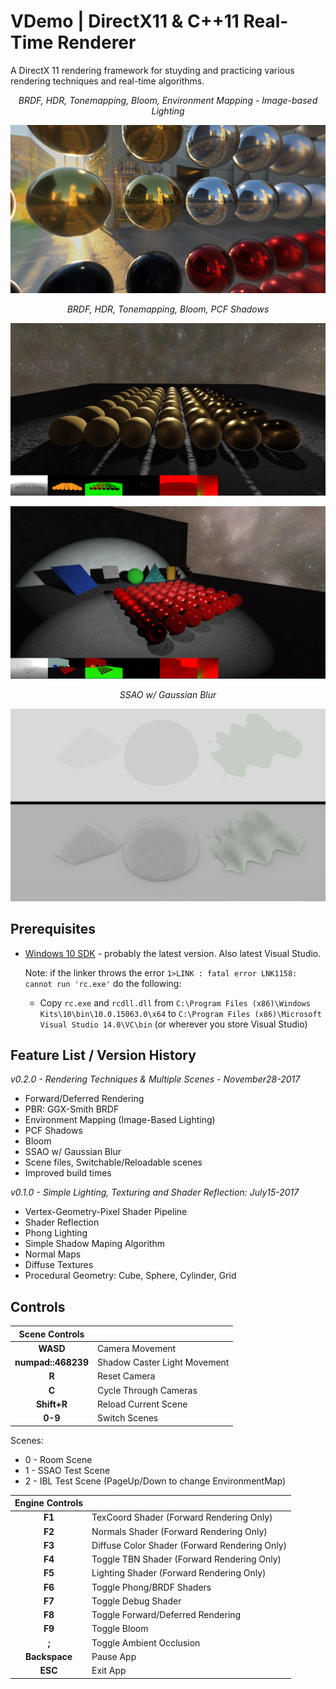 # VDemo | DirectX11 & C++11 Real-Time Renderer

A DirectX 11 rendering framework for stuyding and practicing various rendering techniques and real-time algorithms. 



<center><i>BRDF, HDR, Tonemapping, Bloom, Environment Mapping - Image-based Lighting</i></center>

![](Data/Screenshots/IBL_la.PNG)

<center><i>BRDF, HDR, Tonemapping, Bloom, PCF Shadows</i></center>

![](Data/Screenshots/space_gold.PNG)

![](Data/Screenshots/room_skylight.PNG)

<center><i>SSAO w/ Gaussian Blur</i></center>

![](Data/Screenshots/SSAO_GaussianBlur.PNG)


## Prerequisites

 - [Windows 10 SDK](https://developer.microsoft.com/en-us/windows/downloads/windows-10-sdk) - probably the latest version. Also latest Visual Studio.
  
   Note: if the linker throws the error `1>LINK : fatal error LNK1158: cannot run 'rc.exe'` do the following:
   - Copy `rc.exe` and `rcdll.dll` 
   from `C:\Program Files (x86)\Windows Kits\10\bin\10.0.15063.0\x64` to `C:\Program Files (x86)\Microsoft Visual Studio 14.0\VC\bin` (or wherever you store Visual Studio)
 

 ## Feature List / Version History

 *v0.2.0 - Rendering Techniques & Multiple Scenes - November28-2017*
 - Forward/Deferred Rendering
 - PBR: GGX-Smith BRDF
 - Environment Mapping (Image-Based Lighting)
 - PCF Shadows
 - Bloom
 - SSAO w/ Gaussian Blur
 - Scene files, Switchable/Reloadable scenes
 - Improved build times

*v0.1.0 - Simple Lighting, Texturing and Shader Reflection: July15-2017*
 - Vertex-Geometry-Pixel Shader Pipeline
 - Shader Reflection
 - Phong Lighting
 - Simple Shadow Maping Algorithm
 - Normal Maps
 - Diffuse Textures
 - Procedural Geometry: Cube, Sphere, Cylinder, Grid
  

## Controls

| Scene Controls |  |
| :---: | :--- |
| **WASD** |	Camera Movement |
| **numpad::468239** |	Shadow Caster Light Movement |
| **R** | Reset Camera |
| **C** | Cycle Through Cameras |
| **Shift+R** |	Reload Current Scene |
| **0-9** |	Switch Scenes |

Scenes:
 - 0 - Room Scene
 - 1 - SSAO Test Scene
 - 2 - IBL Test Scene (PageUp/Down to change EnvironmentMap)


| Engine Controls |  |
| :---: | :--- |
| **F1** |	TexCoord Shader (Forward Rendering Only) |
| **F2** |	Normals Shader (Forward Rendering Only) |
| **F3** |	Diffuse Color Shader (Forward Rendering Only) |
| **F4** |	Toggle TBN Shader (Forward Rendering Only) |
| **F5** |	Lighting Shader (Forward Rendering Only) |
| **F6** |	Toggle Phong/BRDF Shaders |
| **F7** |	Toggle Debug Shader |
| **F8** |	Toggle Forward/Deferred Rendering |
| **F9** |	Toggle Bloom |
| **;** |	Toggle Ambient Occlusion |
| **Backspace** | Pause App |
| **ESC** |	Exit App |
